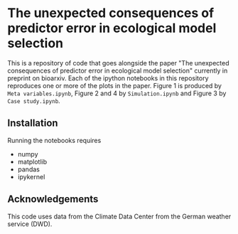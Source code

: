 # The unexpected consequences of predictor error in ecological model selection

This is a repository of code that goes alongside the paper "The unexpected consequences of predictor error in ecological model selection" currently in preprint on bioarxiv. Each of the ipython notebooks in this repository reproduces one or more of the plots in the paper. Figure 1 is produced by `Meta variables.ipynb`, Figure 2 and 4 by `Simulation.ipynb` and Figure 3 by `Case study.ipynb`. 

## Installation

Running the notebooks requires 
  - numpy
  - matplotlib 
  - pandas
  - ipykernel

## Acknowledgements

This code uses data from the Climate Data Center from the German weather service (DWD).